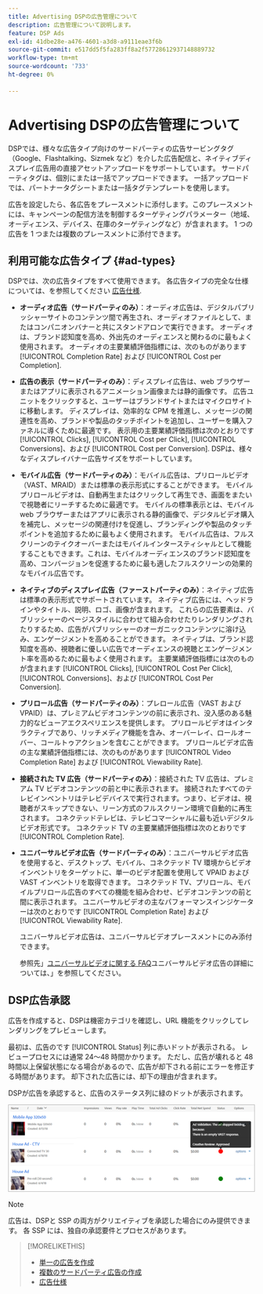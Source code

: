 ```yaml
---
title: Advertising DSPの広告管理について
description: 広告管理について説明します。
feature: DSP Ads
exl-id: 41dbe28e-a476-4601-a3d8-a9111eae3f6b
source-git-commit: e517dd5f5fa283ff8a2f57728612937148889732
workflow-type: tm+mt
source-wordcount: '733'
ht-degree: 0%

---
```


# Advertising DSPの広告管理について

<!-- add "The Ads View (Dashboard?)" section -->

DSPでは、様々な広告タイプ向けのサードパーティの広告サービングタグ（Google、Flashtalking、Sizmek など）を介した広告配信と、ネイティブディスプレイ広告用の直接アセットアップロードをサポートしています。 サードパーティタグは、個別にまたは一括でアップロードできます。 一括アップロードでは、パートナータグシートまたは一括タグテンプレートを使用します。

<!-- The bulk upload feature requires you to either a) upload DoubleClick and Flashtalking tag sheets or b) download a template, input your tags into the template, and then re-upload the template. -->
<!-- need a list of all supported third-party ad servers; see file in future-tbd folder -->

広告を設定したら、各広告をプレースメントに添付します。このプレースメントには、キャンペーンの配信方法を制御するターゲティングパラメーター（地域、オーディエンス、デバイス、在庫のターゲティングなど）が含まれます。 1 つの広告を 1 つまたは複数のプレースメントに添付できます。

## 利用可能な広告タイプ {#ad-types}

DSPでは、次の広告タイプをすべて使用できます。 各広告タイプの完全な仕様については、を参照してください [広告仕様](ad-specs.md).

* **オーディオ広告（サードパーティのみ）**：オーディオ広告は、デジタルパブリッシャーサイトのコンテンツ間で再生され、オーディオファイルとして、またはコンパニオンバナーと共にスタンドアロンで実行できます。 オーディオは、ブランド認知度を高め、外出先のオーディエンスと関わるのに最もよく使用されます。 オーディオの主要業績評価指標には、次のものがあります [!UICONTROL Completion Rate] および [!UICONTROL Cost per Completion].

* **広告の表示（サードパーティのみ）**：ディスプレイ広告は、web ブラウザーまたはアプリに表示されるアニメーション画像または静的画像です。 広告ユニットをクリックすると、ユーザーはブランドサイトまたはマイクロサイトに移動します。 ディスプレイは、効率的な CPM を推進し、メッセージの関連性を高め、ブランドや製品のタッチポイントを追加し、ユーザーを購入ファネルに導くために最適です。 表示用の主要業績評価指標は次のとおりです [!UICONTROL Clicks], [!UICONTROL Cost per Click], [!UICONTROL Conversions]、および [!UICONTROL Cost per Conversion]. DSPは、様々なディスプレイバナー広告サイズをサポートしています。

* **モバイル広告（サードパーティのみ）**：モバイル広告は、プリロールビデオ（VAST、MRAID）または標準の表示形式にすることができます。 モバイルプリロールビデオは、自動再生またはクリックして再生でき、画面をまたいで視聴者にリーチするために最適です。 モバイルの標準表示とは、モバイル web ブラウザーまたはアプリに表示される静的画像で、デジタルビデオ購入を補完し、メッセージの関連付けを促進し、ブランディングや製品のタッチポイントを追加するために最もよく使用されます。 モバイル広告は、フルスクリーンのテイクオーバーまたはモバイルインタースティシャルとして機能することもできます。これは、モバイルオーディエンスのブランド認知度を高め、コンバージョンを促進するために最も適したフルスクリーンの効果的なモバイル広告です。

* **ネイティブのディスプレイ広告（ファーストパーティのみ）**：ネイティブ広告は標準の表示形式でサポートされています。 ネイティブ広告には、ヘッドラインやタイトル、説明、ロゴ、画像が含まれます。 これらの広告要素は、パブリッシャーのページスタイルに合わせて組み合わせたりレンダリングされたりするため、広告がパブリッシャーのオーガニックコンテンツに溶け込み、エンゲージメントを高めることができます。 ネイティブは、ブランド認知度を高め、視聴者に優しい広告でオーディエンスの視聴とエンゲージメント率を高めるために最もよく使用されます。 主要業績評価指標には次のものが含まれます [!UICONTROL Clicks], [!UICONTROL Cost Per Click], [!UICONTROL Conversions]、および [!UICONTROL Cost Per Conversion].

* **プリロール広告（サードパーティのみ）**：プレロール広告（VAST および VPAID）は、プレミアムビデオコンテンツの前に表示され、没入感のある魅力的なビューアエクスペリエンスを提供します。 プリロールビデオはインタラクティブであり、リッチメディア機能を含み、オーバーレイ、ロールオーバー、コールトゥアクションを含むことができます。 プリロールビデオ広告の主な業績評価指標には、次のものがあります [!UICONTROL Video Completion Rate] および [!UICONTROL Viewability Rate].

* **接続された TV 広告（サードパーティのみ）**：接続された TV 広告は、プレミアム TV ビデオコンテンツの前と中に表示されます。 接続されたすべてのテレビインベントリはテレビデバイスで実行されます。つまり、ビデオは、視聴者がスキップできない、リーン方式のフルスクリーン環境で自動的に再生されます。 コネクテッドテレビは、テレビコマーシャルに最も近いデジタルビデオ形式です。 コネクテッド TV の主要業績評価指標は次のとおりです [!UICONTROL Completion Rate].

* **ユニバーサルビデオ広告（サードパーティのみ）**：ユニバーサルビデオ広告を使用すると、デスクトップ、モバイル、コネクテッド TV 環境からビデオインベントリをターゲットに、単一のビデオ配置を使用して VPAID および VAST インベントリを取得できます。 コネクテッド TV、プリロール、モバイルプリロール広告のすべての機能を組み合わせ、ビデオコンテンツの前と間に表示されます。 ユニバーサルビデオの主なパフォーマンスインジケーターは次のとおりです [!UICONTROL Completion Rate] および [!UICONTROL Viewability Rate].

  ユニバーサルビデオ広告は、ユニバーサルビデオプレースメントにのみ添付できます。

  参照先」[ユニバーサルビデオに関する FAQ](/help/dsp/campaign-management/faq-universal-video.md)ユニバーサルビデオ広告の詳細については、」を参照してください。

## DSP広告承認

広告を作成すると、DSPは機密カテゴリを確認し、URL 機能をクリックしてレンダリングをプレビューします。

最初は、広告のです [!UICONTROL Status] 列に赤いドットが表示される。 レビュープロセスには通常 24～48 時間かかります。 ただし、広告が壊れると 48 時間以上保留状態になる場合があるので、広告が却下される前にエラーを修正する時間があります。 却下された広告には、却下の理由が含まれます。

DSPが広告を承認すると、広告のステータス列に緑のドットが表示されます。

![の承認指標 [!UICONTROL Status] 列](/help/dsp/assets/ad-approval-status.png)

>[!NOTE]
>
>広告は、DSPと SSP の両方がクリエイティブを承認した場合にのみ提供できます。 各 SSP には、独自の承認要件とプロセスがあります。

>[!MORELIKETHIS]
>
>* [単一の広告を作成](ad-create.md)
>* [複数のサードパーティ広告の作成](ad-create-multiple.md)
>* [広告仕様](ad-specs.md)
